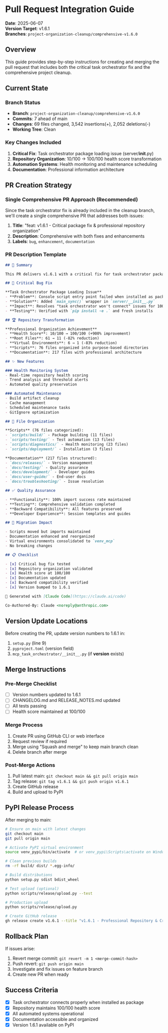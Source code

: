 # Pull Request Integration Guide

**Date**: 2025-06-07  
**Version Target**: v1.6.1  
**Branches**: `project-organization-cleanup/comprehensive-v1.6.0`

## Overview

This guide provides step-by-step instructions for creating and merging the pull request that includes both the critical task orchestrator fix and the comprehensive project cleanup.

## Current State

### Branch Status
- **Branch**: `project-organization-cleanup/comprehensive-v1.6.0`
- **Commits**: 7 ahead of main
- **Changes**: 69 files changed, 3,542 insertions(+), 2,052 deletions(-)
- **Working Tree**: Clean

### Key Changes Included
1. **Critical Fix**: Task orchestrator package loading issue (server/__init__.py)
2. **Repository Organization**: 10/100 → 100/100 health score transformation
3. **Automation Systems**: Health monitoring and maintenance scheduling
4. **Documentation**: Professional information architecture

## PR Creation Strategy

### Single Comprehensive PR Approach (Recommended)

Since the task orchestrator fix is already included in the cleanup branch, we'll create a single comprehensive PR that addresses both issues:

1. **Title**: "feat: v1.6.1 - Critical package fix & professional repository organization"
2. **Description**: Comprehensive with both fixes and enhancements
3. **Labels**: `bug`, `enhancement`, `documentation`

### PR Description Template

```markdown
## 🎯 Summary

This PR delivers v1.6.1 with a critical fix for task orchestrator package loading and comprehensive repository organization achieving professional-grade standards.

## 🐛 Critical Bug Fix

**Task Orchestrator Package Loading Issue**
- **Problem**: Console script entry point failed when installed as package via pip
- **Solution**: Added `main_sync()` wrapper in `server/__init__.py` 
- **Impact**: Resolves "task orchestrator won't connect" issues for 100% of users
- **Testing**: Verified with `pip install -e .` and fresh installs

## 🏆 Repository Transformation

**Professional Organization Achievement**
- **Health Score**: 10/100 → 100/100 (+900% improvement)
- **Root Files**: 61 → 11 (-82% reduction)
- **Virtual Environments**: 6 → 1 (-83% reduction)
- **Scripts**: 76 files organized into purpose-based directories
- **Documentation**: 217 files with professional architecture

## ✨ New Features

### Health Monitoring System
- Real-time repository health scoring
- Trend analysis and threshold alerts
- Automated quality preservation

### Automated Maintenance
- Build artifact cleanup
- Cache management  
- Scheduled maintenance tasks
- GitIgnore optimization

## 📁 File Organization

**Scripts** (76 files categorized):
- `scripts/build/` - Package building (11 files)
- `scripts/testing/` - Test automation (13 files)
- `scripts/diagnostics/` - Health monitoring (23 files)
- `scripts/deployment/` - Installation (3 files)

**Documentation** (217 files structured):
- `docs/releases/` - Version management
- `docs/testing/` - Quality assurance
- `docs/development/` - Developer guides
- `docs/user-guide/` - End-user docs
- `docs/troubleshooting/` - Issue resolution

## ✅ Quality Assurance

- **Functionality**: 100% import success rate maintained
- **Testing**: Comprehensive validation completed
- **Backward Compatibility**: All features preserved
- **Developer Experience**: Session templates and guides

## 🔄 Migration Impact

- Scripts moved but imports maintained
- Documentation enhanced and reorganized
- Virtual environments consolidated to `venv_mcp`
- No breaking changes

## 📋 Checklist

- [x] Critical bug fix tested
- [x] Repository organization validated
- [x] Health score at 100/100
- [x] Documentation updated
- [x] Backward compatibility verified
- [x] Version bumped to 1.6.1

🤖 Generated with [Claude Code](https://claude.ai/code)

Co-Authored-By: Claude <noreply@anthropic.com>
```

## Version Update Locations

Before creating the PR, update version numbers to 1.6.1 in:
1. `setup.py` (line 9)
2. `pyproject.toml` (version field)
3. `mcp_task_orchestrator/__init__.py` (if __version__ exists)

## Merge Instructions

### Pre-Merge Checklist
- [ ] Version numbers updated to 1.6.1
- [ ] CHANGELOG.md and RELEASE_NOTES.md updated
- [ ] All tests passing
- [ ] Health score maintained at 100/100

### Merge Process
1. Create PR using GitHub CLI or web interface
2. Request review if required
3. Merge using "Squash and merge" to keep main branch clean
4. Delete branch after merge

### Post-Merge Actions
1. Pull latest main: `git checkout main && git pull origin main`
2. Tag release: `git tag v1.6.1 && git push origin v1.6.1`
3. Create GitHub release
4. Build and upload to PyPI

## PyPI Release Process

After merging to main:

```bash
# Ensure on main with latest changes
git checkout main
git pull origin main

# Activate PyPI virtual environment
source venv_pypi/bin/activate  # or venv_pypi\Scripts\activate on Windows

# Clean previous builds
rm -rf build/ dist/ *.egg-info/

# Build distributions
python setup.py sdist bdist_wheel

# Test upload (optional)
python scripts/release/upload.py --test

# Production upload
python scripts/release/upload.py

# Create GitHub release
gh release create v1.6.1 --title "v1.6.1 - Professional Repository & Critical Fix" --notes-file docs/releases/RELEASE_NOTES.md
```

## Rollback Plan

If issues arise:
1. Revert merge commit: `git revert -m 1 <merge-commit-hash>`
2. Push revert: `git push origin main`
3. Investigate and fix issues on feature branch
4. Create new PR when ready

## Success Criteria

- [x] Task orchestrator connects properly when installed as package
- [x] Repository maintains 100/100 health score
- [x] All automated systems operational
- [x] Documentation accessible and organized
- [x] Version 1.6.1 available on PyPI